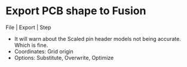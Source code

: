 # Export PCB shape to Fusion

File | Export | Step 

-   It will warn about the Scaled pin header models not being accurate.
    Which is fine.
-   Coordinates: Grid origin
-   Options: Substitute, Overwrite, Optimize
